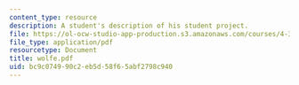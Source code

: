 ```yaml
---
content_type: resource
description: A student's description of his student project.
file: https://ol-ocw-studio-app-production.s3.amazonaws.com/courses/4-341-introduction-to-photography-and-related-media-fall-2007/bc9c074990c2eb5d58f65abf2798c940_wolfe.pdf
file_type: application/pdf
resourcetype: Document
title: wolfe.pdf
uid: bc9c0749-90c2-eb5d-58f6-5abf2798c940
---
```

